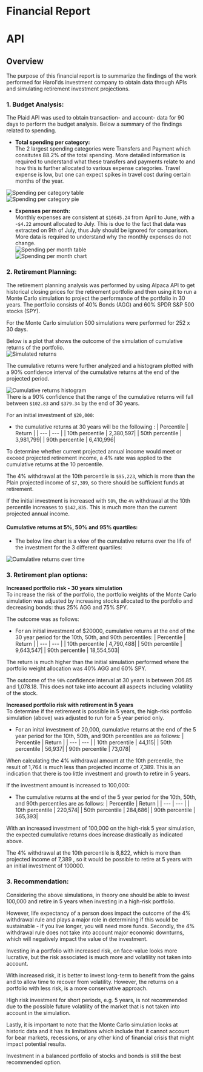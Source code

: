 # Financial Report
# API

## Overview
The purpose of this financial report is to summarize the findings of the work performed for Harol'ds investment company to obtain data through APIs and simulating retirement investment projections. 

### 1. **Budget Analysis:** 
The Plaid API was used to obtain transaction- and account- data for 90 days to perform the budget analysis. Below a summary of the findings related to spending.
* **Total spending per category:** </br>
The 2 largest spending categories were Transfers and Payment which consitutes 88.2% of the total spending. More detailed information is required to understand what these transfers and payments relate to and how this is further allocated to various expense categories. 
Travel expense is low, but one can expect spikes in travel cost during certain months of the year.

![Spending per category table](Images/spending_categories_table.png)</br>![Spending per category pie](Images/spending_categories_pie.png) 
   
* **Expenses per month:**</br>
Monthly expenses are consistent at `$10645.24` from April to June, with a -`$4.22` amount allocated to July. This is due to the fact that data was extracted on 9th of July, thus July should be ignored for comparison. More data is required to understand why the monthly expenses do not change.
</br> ![Spending per month table](Images/spending_permonth_table.png)
</br> ![Spending per month chart](Images/spending_permonth_chart.png)

### 2. **Retirement Planning:** 
The retirement planning analysis was performed by using Alpaca API to get historical closing prices for the retirement portfolio and then using it to run a Monte Carlo simulation to project the performance of the portfolio in 30 years. The portfolio consists of 40% Bonds (AGG) and 60% SPDR S&P 500 stocks (SPY).

For the Monte Carlo simulation 500 simulations were performed for 252 x 30 days. 

Below is a plot that shows the outcome of the simulation of cumulative returns of the portfolio.</br>
![Simulated returns](Images/simulated_cumulative_returns.png)

The cumulative returns were further analyzed and a histogram plotted with a 90% confidence interval of the cumulative returns at the end of the projected period. </br> 

![Cumulative returns histogram](Images/ending_returns_hist.png)
</br> There is a 90% confidence that the range of the cumulative returns will fall between `$102.83` and `$379.34` by the end of 30 years. 

For an initial investment of `$20,000`:
* the cumulative returns at 30 years will be the following :
| Percentile  | Return | 
| --- | --- |
| 10th percentile | 2,380,597|
| 50th percentile | 3,981,799|
| 90th percentile | 6,410,996|

To determine whether current projected annual income would meet or exceed projected retirement income, a 4% rate was applied to the cumulative returns at the 10 percentile. 

The 4% withdrawal at the 10th percentile is `$95,223`, which is more than the Plain projected income of `$7,389`, so there should be sufficient funds at retirement.

If the initial investment is increased with `50%`, the `4%` withdrawal at the 10th percentile increases to `$142,835`. This is much more than the current projected annual income.

#### Cumulative returns at 5%, 50% and 95% quartiles:
* The below line chart is a view of the cumulative returns over the life of the investment for the 3 different quartiles: </br> 

![Cumulative returns over time](Images/cumulative_returns_percentile.png)

### 3. **Retirement plan options:**
**Increased portfolio risk - 30 years simulation** </br>
To increase the risk of the portfolio, the portfolio weights of the Monte Carlo simulation was adjusted by increasing stocks allocated to the portfolio and decreasing bonds: thus 25% AGG and 75% SPY.

The outcome was as follows:
 
* For an initial investment of $20000, cumulative returns at the end of the 30 year period for the 10th, 50th, and 90th percentiles: 
| Percentile  | Return | 
| --- | --- |
| 10th percentile | 4,790,488|
| 50th percentile | 9,643,547|
| 90th percentile | 18,554,503|

The return is much higher than the initial simulation performed where the portfolio weight allocation was 40% AGG and 60% SPY. 

The outcome of the `90%` confidence interval at 30 years is between 206.85 and 1,078.18. This does not take into account all aspects including volatility of the stock.

**Increased portfolio risk with retirement in 5 years** 
</br>To determine if the retirement is possible in 5 years, the high-risk portfolio simulation (above) was adjusted to run for a 5 year period only. </br>

* For an inital investment of 20,000, cumulative returns at the end of the 5 year period for the 10th, 50th, and 90th percentiles are as follows: 
| Percentile  | Return | 
| --- | --- |
| 10th percentile | 44,115|
| 50th percentile | 56,937|
| 90th percentile | 73,078|

When calculating the 4% withdrawal amount at the 10th percentile, the result of 1,764 is much less than projected income of 7,389. This is an indication that there is too little investment and growth to retire in 5 years.

If the investment amount is increased to 100,000:
* The cumulative returns at the end of the 5 year period for the 10th, 50th, and 90th percentiles are as follows: 
| Percentile  | Return | 
| --- | --- |
| 10th percentile | 220,574|
| 50th percentile | 284,686|
| 90th percentile | 365,393|

With an increased investment of 100,000 on the high-risk 5 year simulation, the expected cumulative returns does increase drastically as indicated above. 

The 4% withdrawal at the 10th percentile is 8,822, which is more than projected income of 7,389 , so it would be possible to retire at 5 years with an initial investment of 100000. 

### 3. **Recommendation:**
Considering the above simulations, in theory one should be able to invest 100,000 and retire in 5 years when investing in a high-risk portfolio.

However, life expectancy of a person does impact the outcome of the 4% withdrawal rule and plays a major role in determining if this would be sustainable - if you live longer, you will need more funds. Secondly, the 4% withdrawal rule does not take into account major economic downturns, which will negatively impact the value of the investment.

Investing in a portfolio with increased risk, on face-value looks more lucrative, but the risk associated is much more and volatility not taken into account.

With increased risk, it is better to invest long-term to benefit from the gains and to allow time to recover from volatility. However, the returns on a portfolio with less risk, is a more conservative approach.

High risk investment for short periods, e.g. 5 years, is not recommended due to the possible future volatility of the market that is not taken into account in the simulation.

Lastly, it is important to note that the Monte Carlo simulation looks at historic data and it has its limitations which include that it cannot account for bear markets, recessions, or any other kind of financial crisis that might impact potential results.

Investment in a balanced portfolio of stocks and bonds is still the best recommended option.
